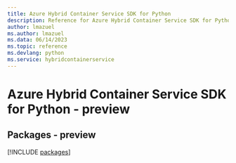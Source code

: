 ```yaml
---
title: Azure Hybrid Container Service SDK for Python
description: Reference for Azure Hybrid Container Service SDK for Python
author: lmazuel
ms.author: lmazuel
ms.data: 06/14/2023
ms.topic: reference
ms.devlang: python
ms.service: hybridcontainerservice
---
```

# Azure Hybrid Container Service SDK for Python - preview
## Packages - preview
[!INCLUDE [packages](hybrid-container-service-index.md)]